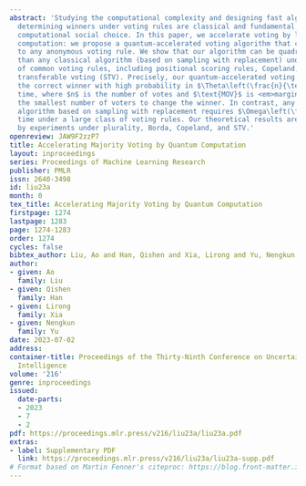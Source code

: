 ```yaml
---
abstract: 'Studying the computational complexity and designing fast algorithms for
  determining winners under voting rules are classical and fundamental questions in
  computational social choice. In this paper, we accelerate voting by leveraging quantum
  computation: we propose a quantum-accelerated voting algorithm that can be applied
  to any anonymous voting rule. We show that our algorithm can be quadratically faster
  than any classical algorithm (based on sampling with replacement) under a wide range
  of common voting rules, including positional scoring rules, Copeland, and single
  transferable voting (STV). Precisely, our quantum-accelerated voting algorithm outputs
  the correct winner with high probability in $\Theta\left(\frac{n}{\text{MOV}}\right)$
  time, where $n$ is the number of votes and $\text{MOV}$ is <em>margin of victory</em>,
  the smallest number of voters to change the winner. In contrast, any classical voting
  algorithm based on sampling with replacement requires $\Omega\left(\frac{n^2}{\text{MOV}^2}\right)$
  time under a large class of voting rules. Our theoretical results are supported
  by experiments under plurality, Borda, Copeland, and STV.'
openreview: JAW9F2zzP7
title: Accelerating Majority Voting by Quantum Computation
layout: inproceedings
series: Proceedings of Machine Learning Research
publisher: PMLR
issn: 2640-3498
id: liu23a
month: 0
tex_title: Accelerating Majority Voting by Quantum Computation
firstpage: 1274
lastpage: 1283
page: 1274-1283
order: 1274
cycles: false
bibtex_author: Liu, Ao and Han, Qishen and Xia, Lirong and Yu, Nengkun
author:
- given: Ao
  family: Liu
- given: Qishen
  family: Han
- given: Lirong
  family: Xia
- given: Nengkun
  family: Yu
date: 2023-07-02
address:
container-title: Proceedings of the Thirty-Ninth Conference on Uncertainty in Artificial
  Intelligence
volume: '216'
genre: inproceedings
issued:
  date-parts:
  - 2023
  - 7
  - 2
pdf: https://proceedings.mlr.press/v216/liu23a/liu23a.pdf
extras:
- label: Supplementary PDF
  link: https://proceedings.mlr.press/v216/liu23a/liu23a-supp.pdf
# Format based on Martin Fenner's citeproc: https://blog.front-matter.io/posts/citeproc-yaml-for-bibliographies/
---
```

